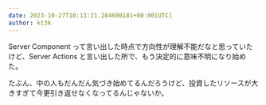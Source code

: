 ```yaml
---
date: 2023-10-27T10:13:21.284600181+00:00[UTC]
author: kt3k
---
```

Server Component って言い出した時点で方向性が理解不能だなと思っていたけど、Server Actions と言い出した所で、もう決定的に意味不明になり始めた。

たぶん、中の人もだんだん気づき始めてるんだろうけど、投資したリソースが大きすぎて今更引き返せなくなってるんじゃないか。
